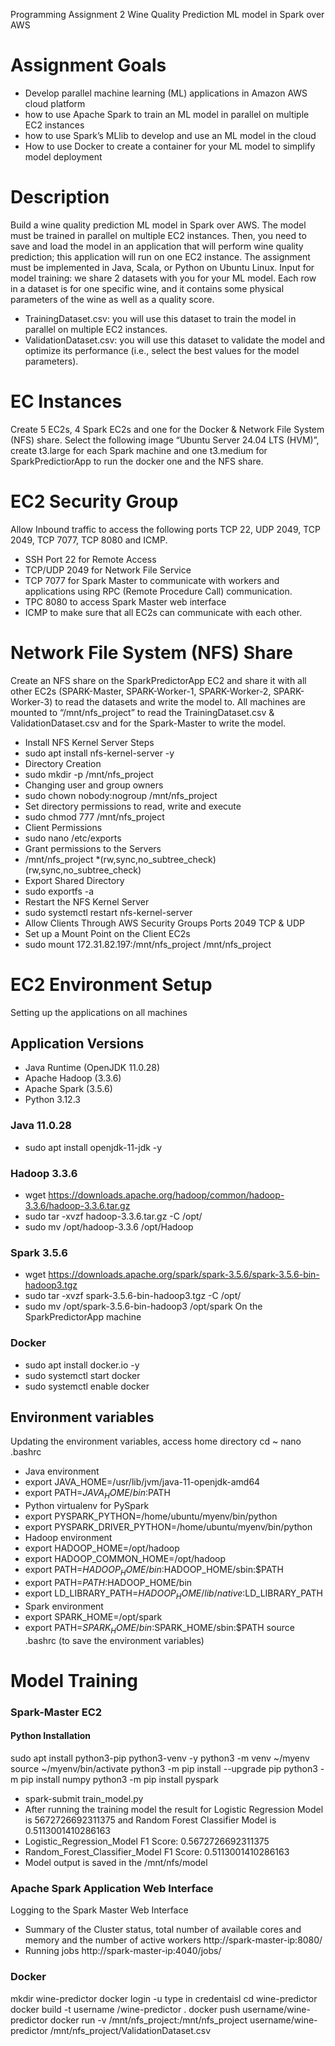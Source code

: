 Programming Assignment 2
Wine Quality Prediction ML model in Spark over AWS
# Assignment Goals
- Develop parallel machine learning (ML) applications in Amazon AWS cloud platform
- how to use Apache Spark to train an ML model in parallel on multiple EC2 instances
- how to use Spark’s MLlib to develop and use an ML model in the cloud
- How to use Docker to create a container for your ML model to simplify model deployment
# Description
Build a wine quality prediction ML model in Spark over AWS. The model must be trained in parallel on multiple EC2 instances. Then, you need to save and load the model in an application that will perform wine quality prediction; this application will run on one EC2 instance. The assignment must be implemented in Java, Scala, or Python on Ubuntu Linux.
Input for model training: we share 2 datasets with you for your ML model. Each row in a dataset is for one specific wine, and it contains some physical parameters of the wine as well as a quality score.
- TrainingDataset.csv: you will use this dataset to train the model in parallel on multiple EC2 instances.
- ValidationDataset.csv: you will use this dataset to validate the model and optimize its performance (i.e., select the best values for the model parameters).
# EC Instances
Create 5 EC2s, 4 Spark EC2s and one for the Docker & Network File System (NFS) share.
Select the following image “Ubuntu Server 24.04 LTS (HVM)”, create t3.large for each Spark machine and one t3.medium for SparkPredictiorApp to run the docker one and the NFS share.
# EC2 Security Group
Allow Inbound traffic to access the following ports TCP 22, UDP 2049, TCP 2049, TCP 7077, TCP 8080 and ICMP.
- SSH Port 22 for Remote Access
- TCP/UDP 2049 for Network File Service
- TCP 7077 for Spark Master to communicate with workers and applications using RPC (Remote Procedure Call) communication.
- TPC 8080 to access Spark Master web interface
- ICMP to make sure that all EC2s can communicate with each other.
# Network File System (NFS) Share
Create an NFS share on the SparkPredictorApp EC2 and share it with all other EC2s (SPARK-Master, SPARK-Worker-1, SPARK-Worker-2, SPARK-Worker-3) to read the datasets and write the model to.
All machines are mounted to “/mnt/nfs_project” to read the TrainingDataset.csv & ValidationDataset.csv and for the Spark-Master to write the model.
- Install NFS Kernel Server Steps
- sudo apt install nfs-kernel-server -y
- Directory Creation
- sudo mkdir -p /mnt/nfs_project
- Changing user and group owners
- sudo chown nobody:nogroup /mnt/nfs_project
- Set directory permissions to read, write and execute
- sudo chmod 777 /mnt/nfs_project
- Client Permissions
- sudo nano /etc/exports
- Grant permissions to the Servers
- /mnt/nfs_project *(rw,sync,no_subtree_check)(rw,sync,no_subtree_check)
- Export Shared Directory
- sudo exportfs -a
- Restart the NFS Kernel Server
- sudo systemctl restart nfs-kernel-server
- Allow Clients Through AWS Security Groups Ports 2049 TCP & UDP
- Set up a Mount Point on the Client EC2s
- sudo mount 172.31.82.197:/mnt/nfs_project /mnt/nfs_project
# EC2 Environment Setup
Setting up the applications on all machines
## Application Versions
- Java Runtime (OpenJDK 11.0.28)
- Apache Hadoop (3.3.6)
- Apache Spark (3.5.6)
- Python 3.12.3
### Java 11.0.28
- sudo apt install openjdk-11-jdk -y
### Hadoop 3.3.6
- wget https://downloads.apache.org/hadoop/common/hadoop-3.3.6/hadoop-3.3.6.tar.gz
- sudo tar -xvzf hadoop-3.3.6.tar.gz -C /opt/
- sudo mv /opt/hadoop-3.3.6 /opt/Hadoop
### Spark 3.5.6
- wget https://downloads.apache.org/spark/spark-3.5.6/spark-3.5.6-bin-hadoop3.tgz
- sudo tar -xvzf spark-3.5.6-bin-hadoop3.tgz -C /opt/
- sudo mv /opt/spark-3.5.6-bin-hadoop3 /opt/spark
On the SparkPredictorApp machine
### Docker
- sudo apt install docker.io -y
- sudo systemctl start docker
- sudo systemctl enable docker
## Environment variables
Updating the environment variables, access home directory
cd ~
nano .bashrc
- Java environment
- export JAVA_HOME=/usr/lib/jvm/java-11-openjdk-amd64
- export PATH=$JAVA_HOME/bin:$PATH
- Python virtualenv for PySpark
- export PYSPARK_PYTHON=/home/ubuntu/myenv/bin/python
- export PYSPARK_DRIVER_PYTHON=/home/ubuntu/myenv/bin/python
- Hadoop environment
- export HADOOP_HOME=/opt/hadoop
- export HADOOP_COMMON_HOME=/opt/hadoop
- export PATH=$HADOOP_HOME/bin:$HADOOP_HOME/sbin:$PATH
- export PATH=$PATH:$HADOOP_HOME/bin
- export LD_LIBRARY_PATH=$HADOOP_HOME/lib/native:$LD_LIBRARY_PATH
- Spark environment
- export SPARK_HOME=/opt/spark
- export PATH=$SPARK_HOME/bin:$SPARK_HOME/sbin:$PATH
source .bashrc (to save the environment variables)
# Model Training
### Spark-Master EC2
#### Python Installation
sudo apt install python3-pip python3-venv -y
python3 -m venv ~/myenv
source ~/myenv/bin/activate
python3 -m pip install --upgrade pip
python3 -m pip install numpy
python3 -m pip install pyspark
- spark-submit train_model.py
- After running the training model the result for Logistic Regression Model is 5672726692311375 and Random Forest Classifier Model is 0.5113001410286163
- Logistic_Regression_Model F1 Score: 0.5672726692311375
- Random_Forest_Classifier_Model F1 Score: 0.5113001410286163
- Model output is saved in the /mnt/nfs/model
### Apache Spark Application Web Interface
Logging to the Spark Master Web Interface
- Summary of the Cluster status, total number of available cores and memory and the number of active workers http://spark-master-ip:8080/
- Running jobs http://spark-master-ip:4040/jobs/
### Docker
mkdir wine-predictor
docker login -u
type in credentaisl
cd wine-predictor
docker build -t username /wine-predictor .
docker push username/wine-predictor
docker run -v /mnt/nfs_project:/mnt/nfs_project username/wine-predictor /mnt/nfs_project/ValidationDataset.csv
